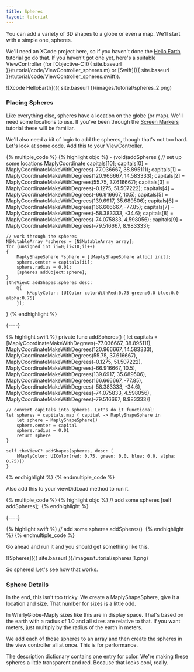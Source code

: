 ```yaml
---
title: Spheres
layout: tutorial
---
```


You can add a variety of 3D shapes to a globe or even a map.  We'll start with a simple one, spheres.

We'll need an XCode project here, so if you haven't done the [Hello Earth](hello_earth.html) tutorial go do that.  If you haven't got one yet, here's a suitable ViewController (for [Objective-C]({{ site.baseurl }}/tutorial/code/ViewController_spheres.m) or [Swift]({{ site.baseurl }}/tutorial/code/ViewController_spheres.swift)).

![Xcode HelloEarth]({{ site.baseurl }}/images/tutorial/spheres_2.png)

### Placing Spheres

Like everything else, spheres have a location on the globe (or map).  We'll need some locations to use.  If you've been through the [Screen Markers](screen_markers.html) tutorial these will be familiar.

We'll also need a bit of logic to add the spheres, though that's not too hard.  Let's look at some code.  Add this to your ViewController.


{% multiple_code %}
  {% highlight objc %}
­- (void)addSpheres
{
    // set up some locations
    MaplyCoordinate capitals[10];
    capitals[0] = MaplyCoordinateMakeWithDegrees(-77.036667, 38.895111);
    capitals[1] = MaplyCoordinateMakeWithDegrees(120.966667, 14.583333);
    capitals[2] = MaplyCoordinateMakeWithDegrees(55.75, 37.616667);
    capitals[3] = MaplyCoordinateMakeWithDegrees(-0.1275, 51.507222);
    capitals[4] = MaplyCoordinateMakeWithDegrees(-66.916667, 10.5);
    capitals[5] = MaplyCoordinateMakeWithDegrees(139.6917, 35.689506);
    capitals[6] = MaplyCoordinateMakeWithDegrees(166.666667, -77.85);
    capitals[7] = MaplyCoordinateMakeWithDegrees(-58.383333, -34.6);
    capitals[8] = MaplyCoordinateMakeWithDegrees(-74.075833, 4.598056);
    capitals[9] = MaplyCoordinateMakeWithDegrees(-79.516667, 8.983333);

    // work through the spheres
    NSMutableArray *spheres = [NSMutableArray array];
    for (unsigned int ii=0;ii<10;ii++)
    {
        MaplyShapeSphere *sphere = [[MaplyShapeSphere alloc] init];
        sphere.center = capitals[ii];
        sphere.radius = 0.01;
        [spheres addObject:sphere];
    }
    [theViewC addShapes:spheres desc:
        @{
            kMaplyColor: [UIColor colorWithRed:0.75 green:0.0 blue:0.0 alpha:0.75]
        }];
}
  {% endhighlight %}

  {----}

  {% highlight swift %}
private func addSpheres() {
    let capitals = [MaplyCoordinateMakeWithDegrees(-77.036667, 38.895111),
                    MaplyCoordinateMakeWithDegrees(120.966667, 14.583333),
                    MaplyCoordinateMakeWithDegrees(55.75, 37.616667),
                    MaplyCoordinateMakeWithDegrees(-0.1275, 51.507222),
                    MaplyCoordinateMakeWithDegrees(-66.916667, 10.5),
                    MaplyCoordinateMakeWithDegrees(139.6917, 35.689506),
                    MaplyCoordinateMakeWithDegrees(166.666667, -77.85),
                    MaplyCoordinateMakeWithDegrees(-58.383333, -34.6),
                    MaplyCoordinateMakeWithDegrees(-74.075833, 4.598056),
                    MaplyCoordinateMakeWithDegrees(-79.516667, 8.983333)]

    // convert capitals into spheres. Let's do it functional!
    let spheres = capitals.map { capital -> MaplyShapeSphere in
        let sphere = MaplyShapeSphere()
        sphere.center = capital
        sphere.radius = 0.01
        return sphere
    }

    self.theViewC?.addShapes(spheres, desc: [
        kMaplyColor: UIColor(red: 0.75, green: 0.0, blue: 0.0, alpha: 0.75)])
	}
  {% endhighlight %}
{% endmultiple_code %}


Also add this to your viewDidLoad method to run it.


{% multiple_code %}
  {% highlight objc %}
­// add some spheres
[self addSpheres];
­  {% endhighlight %}

  {----}

  {% highlight swift %}
// add some spheres
addSpheres()
­  {% endhighlight %}
{% endmultiple_code %}

Go ahead and run it and you should get something like this.

![Spheres]({{ site.baseurl }}/images/tutorial/spheres_1.png)

So spheres!  Let's see how that works.

### Sphere Details

In the end, this isn't too tricky.  We create a MaplyShapeSphere, give it a location and size.  That number for sizes is a little odd.

In WhirlyGlobe-Maply sizes like this are in display space.  That's based on the earth with a radius of 1.0 and all sizes are relative to that.  If you want meters, just multiply by the radius of the earth in meters.

We add each of those spheres to an array and then create the spheres in the view controller all at once.  This is for performance.

The description dictionary contains one entry for color.  We're making these spheres a little transparent and red.  Because that looks cool, really.
